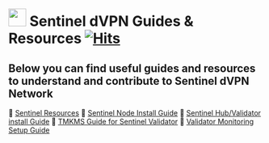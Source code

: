 # <img src="https://user-images.githubusercontent.com/114076168/191721379-88f4b6ca-6463-4458-aab4-73d29d1bc7a0.jpg" width="35" height="35"> Sentinel dVPN Guides & Resources [![Hits](https://hits.seeyoufarm.com/api/count/incr/badge.svg?url=https%3A%2F%2Fgithub.com%2Fp4privacy%2Fsentinel_resources&count_bg=%230000ff&title_bg=%23555555&icon=&icon_color=%23E7E7E7&title=hits&edge_flat=false)](https://hits.seeyoufarm.com)

## Below you can find useful guides and resources to understand and contribute to Sentinel dVPN Network

📌 [Sentinel Resources](https://p4privacy.gitbook.io/sentinel-resources/)
📌 [Sentinel Node Install Guide](https://p4privacy.gitbook.io/sentinel-dvpn-node-guide/)
📌 [Sentinel Hub/Validator install Guide](https://p4privacy.gitbook.io/sentinel-hub-install-guide/)
📌 [TMKMS Guide for Sentinel Validator](https://p4privacy.gitbook.io/tmkms-guide-for-sentinel-validator/)
📌 [Validator Monitoring Setup Guide](https://p4privacy.gitbook.io/validator-monitoring-setup-guide/)
